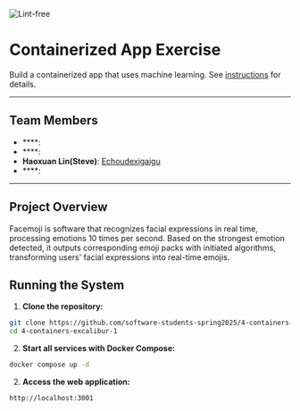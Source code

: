 ![Lint-free](https://github.com/nyu-software-engineering/containerized-app-exercise/actions/workflows/lint.yml/badge.svg)

# Containerized App Exercise

Build a containerized app that uses machine learning. See [instructions](./instructions.md) for details.

---


## Team Members
- ****: []()
- ****: []()
- **Haoxuan Lin(Steve)**: [Echoudexigaigu](https://github.com/Echoudexigaigu)
- ****: []()

---

## Project Overview

Facemoji is software that recognizes facial expressions in real time, processing emotions 10 times per second. Based on the strongest emotion detected, it outputs corresponding emoji packs with initiated algorithms, transforming users' facial expressions into real-time emojis.

## Running the System

1. **Clone the repository:**

```bash
git clone https://github.com/software-students-spring2025/4-containers-excalibur-1.git
cd 4-containers-excalibur-1
```

2. **Start all services with Docker Compose:**
```bash
docker compose up -d
```

2. **Access the web application:**
```
http://localhost:3001
```



